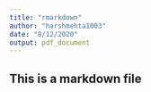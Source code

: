 ```yaml
---
title: "rmarkdown"
author: "harshmehta1003"
date: "8/12/2020"
output: pdf_document
---
```


## This is a markdown file